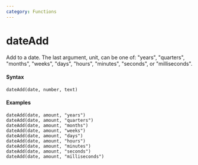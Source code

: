 ```yaml
---
category: Functions
---
```


# dateAdd
Add to a date. The last argument, unit, can be one of: "years", "quarters", "months", "weeks", "days", "hours", "minutes", "seconds", or "milliseconds".

#### Syntax
```
dateAdd(date, number, text)
```

#### Examples
```
dateAdd(date, amount, "years")
dateAdd(date, amount, "quarters")
dateAdd(date, amount, "months")
dateAdd(date, amount, "weeks")
dateAdd(date, amount, "days")
dateAdd(date, amount, "hours")
dateAdd(date, amount, "minutes")
dateAdd(date, amount, "seconds")
dateAdd(date, amount, "milliseconds")
```
